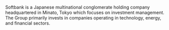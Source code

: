 Softbank is a Japanese multinational conglomerate holding company headquartered in Minato, Tokyo which focuses on investment management. The Group primarily invests in companies operating in technology, energy, and financial sectors.